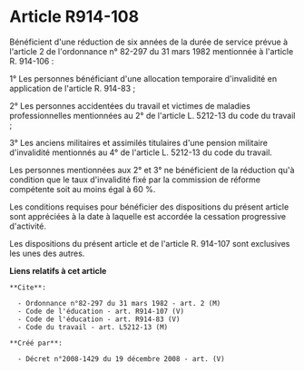 # Article R914-108

Bénéficient d'une réduction de six années de la durée de service prévue à l'article 2 de l'ordonnance n° 82-297 du 31 mars
1982 mentionnée à l'article R. 914-106 : 

1° Les personnes bénéficiant d'une allocation temporaire d'invalidité en application de l'article R. 914-83 ; 

2° Les personnes accidentées du travail et victimes de maladies professionnelles mentionnées au 2° de l'article L. 5212-13 du
code du travail ; 

3° Les anciens militaires et assimilés titulaires d'une pension militaire d'invalidité mentionnés au 4° de l'article L.
5212-13 du code du travail. 

Les personnes mentionnées aux 2° et 3° ne bénéficient de la réduction qu'à condition que le taux d'invalidité fixé par la
commission de réforme compétente soit au moins égal à 60 %. 

Les conditions requises pour bénéficier des dispositions du présent article sont appréciées à la date à laquelle est accordée
la cessation progressive d'activité. 

Les dispositions du présent article et de l'article R. 914-107 sont exclusives les unes des autres.

**Liens relatifs à cet article**

	**Cite**:

	  - Ordonnance n°82-297 du 31 mars 1982 - art. 2 (M)
	  - Code de l'éducation - art. R914-107 (V)
	  - Code de l'éducation - art. R914-83 (V)
	  - Code du travail - art. L5212-13 (M)

	**Créé par**:

	  - Décret n°2008-1429 du 19 décembre 2008 - art. (V)
